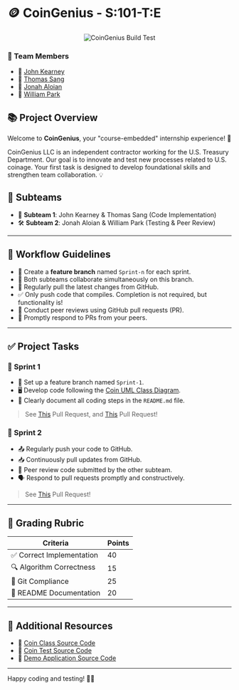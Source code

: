# 🪙 CoinGenius - S:101-T:E

<div align="center">
  <img src="https://github.com/SE-Spring-2025/introduction-to-coin-project-sprint-1-team-e-101/actions/workflows/CoinTest.yml/badge.svg" alt="CoinGenius Build Test">
</div>

### 👥 Team Members
- 🌟 [John Kearney](https://github.com/JohnKearney1)
- 🌟 [Thomas Sang](https://github.com/LalSang402)
- 🌟 [Jonah Aloian](https://github.com/jsaloian755)
- 🌟 [William Park](https://github.com/parkwilly)

## 📚 Project Overview

Welcome to **CoinGenius**, your "course-embedded" internship experience! 🎉

CoinGenius LLC is an independent contractor working for the U.S. Treasury Department. Our goal is to innovate and test new processes related to U.S. coinage. Your first task is designed to develop foundational skills and strengthen team collaboration. 💡

## 👥 Subteams

- 🔧 **Subteam 1**: John Kearney & Thomas Sang (Code Implementation)
- 🛠️ **Subteam 2**: Jonah Aloian & William Park (Testing & Peer Review)

---

## 📌 Workflow Guidelines

- 🌿 Create a **feature branch** named `Sprint-n` for each sprint.
- 🤝 Both subteams collaborate simultaneously on this branch.
- 🔄 Regularly pull the latest changes from GitHub.
- ✅ Only push code that compiles. Completion is not required, but functionality is!
- 🔎 Conduct peer reviews using GitHub pull requests (PR).
- 💬 Promptly respond to PRs from your peers.

---

## ✅ Project Tasks

### 🚀 Sprint 1

- 🌿 Set up a feature branch named `Sprint-1`.
- 🖥️ Develop code following the [Coin UML Class Diagram](./assets/Coin-V2-Class.png).
- 📄 Clearly document all coding steps in the `README.md` file.

> See [This](https://github.com/SE-Spring-2025/introduction-to-coin-project-sprint-1-team-e-101/pull/1) Pull Request, and [This](https://github.com/SE-Spring-2025/introduction-to-coin-project-sprint-1-team-e-101/pull/2) Pull Request!

### 🚀 Sprint 2

- 📤 Regularly push your code to GitHub.
- 📥 Continuously pull updates from GitHub.
- 🧐 Peer review code submitted by the other subteam.
- 🗣️ Respond to pull requests promptly and constructively.

> See [This](https://github.com/SE-Spring-2025/introduction-to-coin-project-sprint-1-team-e-101/pull/3) Pull Request!

---

## 📝 Grading Rubric

| Criteria                   | Points |
|----------------------------|--------|
| ✅ Correct Implementation  | 40     |
| 🔍 Algorithm Correctness   | 15     |
| 🌿 Git Compliance          | 25     |
| 📖 README Documentation    | 20     |

---

## 📂 Additional Resources
- 📌 [Coin Class Source Code](./src/main/Coin.java)
- 📌 [Coin Test Source Code](./src/tests/CoinTest.java)
- 📌 [Demo Application Source Code](./src/client/Demo.java)

---

Happy coding and testing! 🎈🎊

